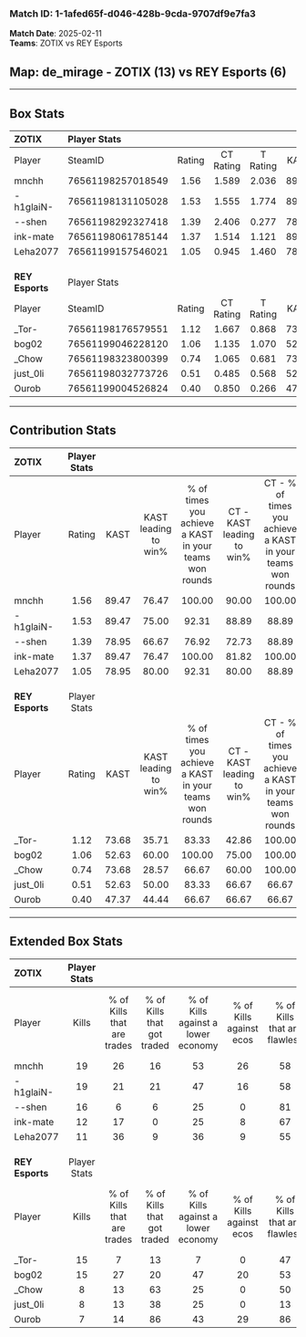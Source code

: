 ### Match ID: 1-1afed65f-d046-428b-9cda-9707df9e7fa3  
**Match Date**: 2025-02-11  
**Teams**: ZOTIX vs REY Esports  

## **Map**: de_mirage - ZOTIX (13) vs REY Esports (6)  
---  

## Box Stats  

| **ZOTIX**       | Player Stats      |        |           |          |       |       |       |         |        |      |     |
| :- | :- | :-: | :-: | :-: | :-: | :-: | :-: | :-: | :-: | :-: | :-: |
| Player          | SteamID           | Rating | CT Rating | T Rating | KAST  |  ADR  | Kills | Assists | Deaths | K/D  | HS% |
| mnchh           | 76561198257018549 |  1.56  |   1.589   |  2.036   | 89.47 | 105.7 |  19   |    6    |   14   | 1.36 | 57  |
| -h1glaiN-       | 76561198131105028 |  1.53  |   1.555   |  1.774   | 89.47 | 91.7  |  19   |    5    |   13   | 1.46 | 42  |
| --shen          | 76561198292327418 |  1.39  |   2.406   |  0.277   | 78.95 | 86.5  |  16   |    6    |   10   | 1.60 | 31  |
| ink-mate        | 76561198061785144 |  1.37  |   1.514   |  1.121   | 89.47 | 72.1  |  12   |    3    |   5    | 2.40 | 33  |
| Leha2077        | 76561199157546021 |  1.05  |   0.945   |  1.460   | 78.95 | 66.4  |  11   |    7    |   12   | 0.92 | 45  |
|                 |                   |        |           |          |       |       |       |         |        |      |     |
|                 |                   |        |           |          |       |       |       |         |        |      |     |
|                 |                   |        |           |          |       |       |       |         |        |      |     |
| **REY Esports** | Player Stats      |        |           |          |       |       |       |         |        |      |     |
| Player          | SteamID           | Rating | CT Rating | T Rating | KAST  |  ADR  | Kills | Assists | Deaths | K/D  | HS% |
| _Tor-           | 76561198176579551 |  1.12  |   1.667   |  0.868   | 73.68 | 74.8  |  15   |    4    |   15   | 1.00 | 66  |
| bog02           | 76561199046228120 |  1.06  |   1.135   |  1.070   | 52.63 | 92.1  |  15   |    1    |   13   | 1.15 | 46  |
| _Chow           | 76561198323800399 |  0.74  |   1.065   |  0.681   | 73.68 | 54.1  |   8   |    4    |   15   | 0.53 | 62  |
| just_0li        | 76561198032773726 |  0.51  |   0.485   |  0.568   | 52.63 | 51.8  |   8   |    2    |   17   | 0.47 | 75  |
| Ourob           | 76561199004526824 |  0.40  |   0.850   |  0.266   | 47.37 | 50.3  |   7   |    3    |   18   | 0.39 | 57  |
---  

## Contribution Stats  

| **ZOTIX**       | Player Stats |       |                      |                                                        |                           |                                                             |                          |                                                            |
| :- | :-: | :-: | :-: | :-: | :-: | :-: | :-: | :-: |
| Player          |    Rating    | KAST  | KAST leading to win% | % of times you achieve a KAST in your teams won rounds | CT - KAST leading to win% | CT - % of times you achieve a KAST in your teams won rounds | T - KAST leading to win% | T - % of times you achieve a KAST in your teams won rounds |
| mnchh           |     1.56     | 89.47 |        76.47         |                         100.00                         |           90.00           |                           100.00                            |          57.14           |                           100.00                           |
| -h1glaiN-       |     1.53     | 89.47 |        75.00         |                         92.31                          |           88.89           |                            88.89                            |          57.14           |                           100.00                           |
| --shen          |     1.39     | 78.95 |        66.67         |                         76.92                          |           72.73           |                            88.89                            |          50.00           |                           50.00                            |
| ink-mate        |     1.37     | 89.47 |        76.47         |                         100.00                         |           81.82           |                           100.00                            |          66.67           |                           100.00                           |
| Leha2077        |     1.05     | 78.95 |        80.00         |                         92.31                          |           80.00           |                            88.89                            |          80.00           |                           100.00                           |
|                 |              |       |                      |                                                        |                           |                                                             |                          |                                                            |
|                 |              |       |                      |                                                        |                           |                                                             |                          |                                                            |
|                 |              |       |                      |                                                        |                           |                                                             |                          |                                                            |
| **REY Esports** | Player Stats |       |                      |                                                        |                           |                                                             |                          |                                                            |
| Player          |    Rating    | KAST  | KAST leading to win% | % of times you achieve a KAST in your teams won rounds | CT - KAST leading to win% | CT - % of times you achieve a KAST in your teams won rounds | T - KAST leading to win% | T - % of times you achieve a KAST in your teams won rounds |
| _Tor-           |     1.12     | 73.68 |        35.71         |                         83.33                          |           42.86           |                           100.00                            |          28.57           |                           66.67                            |
| bog02           |     1.06     | 52.63 |        60.00         |                         100.00                         |           75.00           |                           100.00                            |          50.00           |                           100.00                           |
| _Chow           |     0.74     | 73.68 |        28.57         |                         66.67                          |           60.00           |                           100.00                            |          11.11           |                           33.33                            |
| just_0li        |     0.51     | 52.63 |        50.00         |                         83.33                          |           66.67           |                            66.67                            |          42.86           |                           100.00                           |
| Ourob           |     0.40     | 47.37 |        44.44         |                         66.67                          |           66.67           |                            66.67                            |          33.33           |                           66.67                            |
---  

## Extended Box Stats  

| **ZOTIX**       | Player Stats |                            |                            |                                    |                         |                              |                                 |        |                             |                                     |                          |                               |                            |
| :- | :-: | :-: | :-: | :-: | :-: | :-: | :-: | :-: | :-: | :-: | :-: | :-: | :-: |
| Player          |    Kills     | % of Kills that are trades | % of Kills that got traded | % of Kills against a lower economy | % of Kills against ecos | % of Kills that are flawless | % of Kills that are close duels | Deaths | % of Deaths that get traded | % of Deaths against a lower economy | % of Deaths against ecos | % of Deaths that are flawless | % of Deaths that are close |
| mnchh           |      19      |             26             |             16             |                 53                 |           26            |              58              |                5                |   14   |             50              |                 14                  |            0             |              36               |             7              |
| -h1glaiN-       |      19      |             21             |             21             |                 47                 |           16            |              58              |               16                |   13   |             38              |                 23                  |            0             |              62               |             0              |
| --shen          |      16      |             6              |             6              |                 25                 |            0            |              81              |                0                |   10   |             40              |                 20                  |            20            |              80               |             0              |
| ink-mate        |      12      |             17             |             0              |                 25                 |            8            |              67              |                0                |   5    |              0              |                  0                  |            0             |              20               |             20             |
| Leha2077        |      11      |             36             |             9              |                 36                 |            9            |              55              |                0                |   12   |             25              |                 25                  |            8             |              42               |             8              |
|                 |              |                            |                            |                                    |                         |                              |                                 |        |                             |                                     |                          |                               |                            |
|                 |              |                            |                            |                                    |                         |                              |                                 |        |                             |                                     |                          |                               |                            |
|                 |              |                            |                            |                                    |                         |                              |                                 |        |                             |                                     |                          |                               |                            |
| **REY Esports** | Player Stats |                            |                            |                                    |                         |                              |                                 |        |                             |                                     |                          |                               |                            |
| Player          |    Kills     | % of Kills that are trades | % of Kills that got traded | % of Kills against a lower economy | % of Kills against ecos | % of Kills that are flawless | % of Kills that are close duels | Deaths | % of Deaths that get traded | % of Deaths against a lower economy | % of Deaths against ecos | % of Deaths that are flawless | % of Deaths that are close |
| _Tor-           |      15      |             7              |             13             |                 7                  |            0            |              47              |               13                |   15   |              7              |                 13                  |            0             |              67               |             7              |
| bog02           |      15      |             27             |             20             |                 47                 |           20            |              53              |                0                |   13   |              8              |                 15                  |            0             |              54               |             0              |
| _Chow           |      8       |             13             |             63             |                 25                 |            0            |              50              |                0                |   15   |             20              |                 20                  |            0             |              53               |             7              |
| just_0li        |      8       |             13             |             38             |                 25                 |            0            |              13              |               13                |   17   |              6              |                 12                  |            0             |              59               |             0              |
| Ourob           |      7       |             14             |             86             |                 43                 |           29            |              86              |                0                |   18   |             17              |                 22                  |            6             |              72               |             11             |
